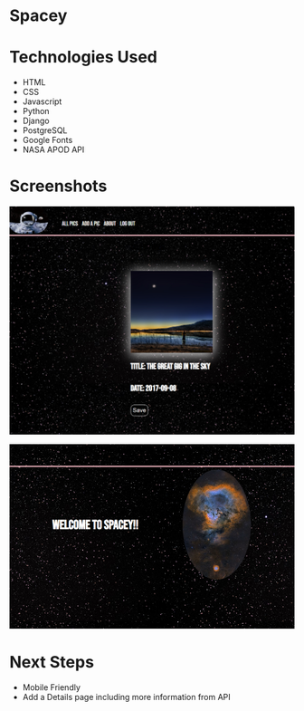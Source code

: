# Spacey 

# Technologies Used 
  - HTML
  - CSS
  - Javascript 
  - Python
  - Django 
  - PostgreSQL
  - Google Fonts 
  - NASA APOD API 


# Screenshots
 ![homepage](/main_app/static/images/addpic.PNG)



 ![homepage](/main_app/static/images/homepage.PNG)




# Next Steps 
 - Mobile Friendly 
 - Add a Details page including more information from API 
